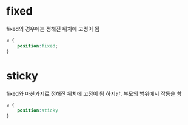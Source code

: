 # fixed

fixed의 경우에는 정해진 위치에 고정이 됨

```css
a {
	position:fixed;
}
```

# sticky

fixed와 마찬가지로 정해진 위치에 고정이 됨
하지만, 부모의 범위에서 작동을 함

```css
a {
    position:sticky
}
```

